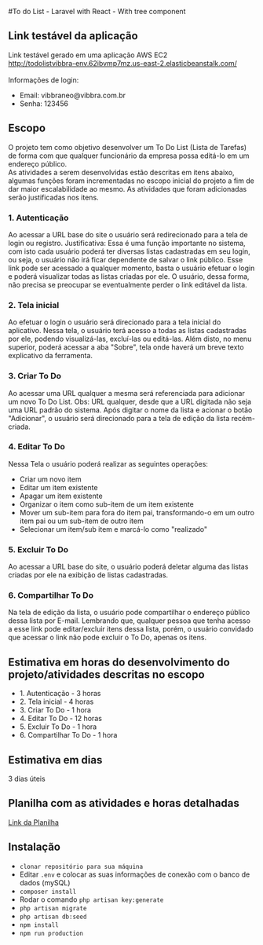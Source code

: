 #To do List - Laravel with React - With tree component


## Link testável da aplicação
Link testável gerado em uma aplicação AWS EC2 <br>
<a href="http://todolistvibbra-env.62ibvmp7mz.us-east-2.elasticbeanstalk.com/">http://todolistvibbra-env.62ibvmp7mz.us-east-2.elasticbeanstalk.com/</a>
<br><br>
Informações de login:
<ul>
  <li>Email: vibbraneo@vibbra.com.br</li>
  <li>Senha: 123456</li>
</ul>

<h2>Escopo</h2>

O projeto tem como objetivo desenvolver um To Do List (Lista de Tarefas) de forma com que qualquer funcionário da empresa possa editá-lo
em um endereço público.
<br>
As atividades a serem desenvolvidas estão descritas em itens abaixo, algumas funções foram incrementadas no escopo inicial do projeto a
fim de dar maior escalabilidade ao mesmo. As atividades que foram adicionadas serão justificadas nos itens.

<h3>1. Autenticação</h3>
Ao acessar a URL base do site o usuário será redirecionado para a tela de login ou registro.
Justificativa: Essa é uma função importante no sistema, com isto cada usuário poderá ter diversas listas cadastradas em seu login, ou seja,
o usuário não irá ficar dependente de salvar o link público. Esse link pode ser acessado a qualquer momento, basta o usuário efetuar o login
e poderá visualizar todas as listas criadas por ele. O usuário, dessa forma, não precisa se preocupar se eventualmente perder o link editável da lista.

<h3>2. Tela inicial </h3>
Ao efetuar o login o usuário será direcionado para a tela inicial do aplicativo. Nessa tela, o usuário terá acesso a todas as listas cadastradas por ele, podendo visualizá-las, excluí-las ou
editá-las. Além disto, no menu superior, poderá acessar a aba "Sobre", tela onde haverá um breve texto explicativo da
ferramenta.

<h3>3. Criar To Do </h3>
Ao acessar uma URL qualquer a mesma será referenciada para adicionar um novo To Do List. Obs: URL qualquer, desde que a URL digitada não seja uma URL padrão do sistema.
Após digitar o nome da lista e acionar o botão "Adicionar", o usuário será direcionado para a tela de edição da lista recém-criada.

<h3>4. Editar To Do</h3>
Nessa Tela o usuário poderá realizar as seguintes operações:
<ul>
  <li>Criar um novo item</li>
  <li>Editar um item existente</li>
  <li>Apagar um item existente </li>
  <li>Organizar o item como sub-item de um item existente</li>
  <li>Mover um sub-item para fora do item pai, transformando-o em um outro item pai ou um sub-item de outro item</li>
  <li>Selecionar um item/sub item e marcá-lo como "realizado"</li>
</ul>

<h3>5. Excluir To Do</h3>
Ao acessar a URL base do site, o usuário poderá deletar alguma das listas criadas por ele na exibição de listas cadastradas. 

<h3>6. Compartilhar To Do </h3>
Na tela de edição da lista, o usuário pode compartilhar o endereço público dessa lista por E-mail. Lembrando que, qualquer pessoa que tenha acesso a esse link pode editar/excluir itens dessa lista, porém, o usuário convidado que acessar o link não pode excluir o To Do, apenas os itens.

<h2>Estimativa em horas do desenvolvimento do projeto/atividades descritas no escopo</h2>
<ul>
    <li>1. Autenticação - 3 horas</li>
    <li>2. Tela inicial - 4 horas</li>
    <li>3. Criar To Do - 1 hora</li>
    <li>4. Editar To Do - 12 horas</li>
    <li>5. Excluir To Do - 1 hora</li>
    <li>6. Compartilhar To Do - 1 hora</li>
</ul>

<h2>Estimativa em dias</h2>
3 dias úteis

<h2>Planilha com as atividades e horas detalhadas</h2>
<a href="https://docs.google.com/spreadsheets/d/1sWPU1SSoXNnolQshartq8J_np_13CtYRR9Ux803yAzs/edit?usp=sharing">Link da Planilha</a>

## Instalação

- `clonar repositório para sua máquina`
- Editar `.env` e colocar as suas informações de conexão com o banco de dados (mySQL)
- `composer install`
-  Rodar o comando `php artisan key:generate`
- `php artisan migrate`
- `php artisan db:seed`
- `npm install`
- `npm run production`
